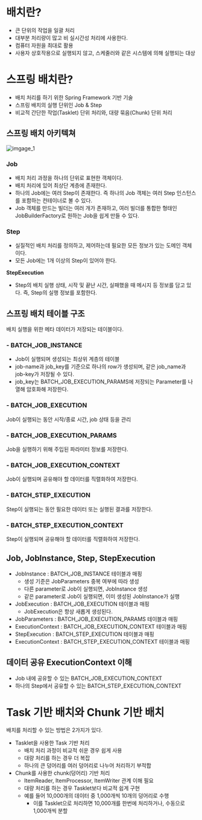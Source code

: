 # 배치란?
* 큰 단위의 작업을 일괄 처리
* 대부분 처리량이 많고 비 실시간성 처리에 사용한다.
* 컴퓨터 자원을 최대로 활용
* 사용자 상호작용으로 실행되지 않고, 스케줄러와 같은 시스템에 의해 실행되는 대상

# 스프링 배치란?
* 배치 처리를 하기 위한 Spring Framework 기반 기술
* 스프링 배치의 실행 단위인 Job & Step
* 비교적 간단한 작업(Tasklet) 단위 처리와, 대량 묶음(Chunk) 단위 처리

## 스프링 배치 아키텍쳐
![imgage_1](./img/spring_batch_architecture.jpg)

### Job
* 배치 처리 과정을 하나의 단위로 표현한 객체이다.
* 배치 처리에 있어 최상단 계층에 존재한다.
* 하나의 Job에는 여러 Step이 존재한다. 즉 하나의 Job 객체는 여러 Step 인스턴스를 포함하는 컨테이너로 볼 수 있다.
* Job 객체를 만드는 빌더는 여러 개가 존재하고, 여러 빌더를 통합한 형태인 JobBuilderFactory로 원하는 Job을 쉽게 만들 수 있다.

### Step
* 실질적인 배치 처리를 정의하고, 제어하는데 필요한 모든 정보가 있는 도메인 객체이다.
* 모든 Job에는 1개 이상의 Step이 있어야 한다.

**StepExecution**
* Step의 배치 실행 상태, 시작 및 끝난 시간, 실패했을 때 메시지 등 정보를 담고 있다. 즉, Step의 실행 정보를 포함한다.

## 스프링 배치 테이블 구조
배치 실행을 위한 메타 데이터가 저장되는 테이블이다.

### - BATCH_JOB_INSTANCE
* Job이 실행되며 생성되는 최상위 계층의 테이블
* job-name과 job_key를 기준으로 하나의 row가 생성되며, 같은 job_name과 job-key가 저장될 수 있다.
* job_key는 BATCH_JOB_EXECUTION_PARAMS에 저장되는 Parameter를 나열해 암호화해 저장한다.

### - BATCH_JOB_EXECUTION
Job이 실행되는 동안 시작/종료 시간, job 상태 등을 관리

### - BATCH_JOB_EXECUTION_PARAMS
Job을 실행하기 위해 주입된 파라미터 정보를 저장한다.

### - BATCH_JOB_EXECUTION_CONTEXT
Job이 실행되며 공유해야 할 데이터를 직렬화하여 저장한다.

### - BATCH_STEP_EXECUTION
Step이 실행되는 동안 필요한 데이터 또는 실행된 결과를 저장한다.

### - BATCH_STEP_EXECUTION_CONTEXT
Step이 실행되며 공유해야 할 데이터를 직렬화하여 저장한다.

## Job, JobInstance, Step, StepExecution
* JobInstance : BATCH_JOB_INSTANCE 테이블과 매핑
  * 생성 기준은 JobParameters 중복 여부에 따라 생성
  * 다른 parameter로 Job이 실행되면, JobInstance 생성
  * 같은 parameter로 Job이 실행되면, 이미 생성된 JobInstance가 실행
* JobExecution : BATCH_JOB_EXECUTION 테이블과 매핑
  * JobExecution은 항상 새롭게 생성된다.
* JobParameters : BATCH_JOB_EXECUTION_PARAMS 테이블과 매핑
* ExecutionContext : BATCH_JOB_EXECUTION_CONTEXT 테이블과 매핑
* StepExecution : BATCH_STEP_EXECUTION 테이블과 매핑
* ExecutionContext : BATCH_STEP_EXECUTION_CONTEXT 테이블과 매핑

## 데이터 공유 ExecutionContext 이해
* Job 내에 공유할 수 있는 BATCH_JOB_EXECUTION_CONTEXT
* 하나의 Step에서 공유할 수 있는 BATCH_STEP_EXECUTION_CONTEXT

# Task 기반 배치와 Chunk 기반 배치
배치를 처리할 수 있는 방법은 2가지가 있다.

* Tasklet을 사용한 Task 기반 처리
  * 배치 처리 과정이 비교적 쉬운 경우 쉽게 사용
  * 대량 처리를 하는 경우 더 복잡
  * 하나의 큰 덩어리를 여러 덩어리로 나누어 처리하기 부적합
* Chunk를 사용한 chunk(덩어리) 기반 처리
  * ItemReader, ItemProcessor, ItemWriter 관계 이해 필요
  * 대량 처리를 하는 경우 Tasklet보다 비교적 쉽게 구현
  * 예를 들어 10,000개의 데이터 중 1,000개씩 10개의 덩어리로 수행
    * 이를 Tasklet으로 처리하면 10,000개를 한번에 처리하거나, 수동으로 1,000개씩 분할
